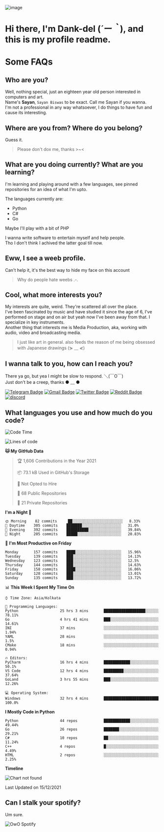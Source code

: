 ![image](https://user-images.githubusercontent.com/63096193/125182844-29f20800-e22f-11eb-8dc9-b0f2d29647bb.png)

# **Hi there, I'm Dank-del (*´ー｀*), and this is my profile readme.**
<!--  [![Profile views](https://gpvc.arturio.dev/dank-del)](https://github.com/dank-del) -->
# Some FAQs

## **Who are you?**

Well, nothing special, just an eighteen year old person interested in computers and art. \
Name's **Sayan**, `Sayan Biswas` to be exact. Call me Sayan if you wanna. \
I'm not a professional in any way whatsoever, I do things to have fun and cause its interesting.

## **Where are you from? Where do you belong?**

Guess it.
> Please don't dox me, thanks >~<

## **What are you doing currently? What are you learning?**

I'm learning and playing around with a few languages, see pinned repositories for an idea of what I'm upto.

The languages currently are:

- Python
- C#
- Go

Maybe I'll play with a bit of PHP

I wanna write software to entertain myself and help people. \
Tho I don't think I achived the latter goal till now.

## **Eww, I see a weeb profile.**

Can't help it, it's the best way to hide my face on this account
> Why do people hate weebs .-.

## **Cool, what more interests you?**

My interests are quite, weird. They're scattered all over the place. \
I've been fascinated by music and have studied it since the age of 6, I've performed on stage and on air but yeah now I've been away from that. I specialize in key instruments. \
Another thing that interests me is Media Production, aka, working with audio, video and broadcasting media.

> I just like art in general. also feeds the reason of me being obsessed with Japanese drawings (⋟ ﹏ ⋞)

## **I wanna talk to you, how can I reach you?**

There ya go, but yea I might be slow to respond. ＼(￣O￣) \
Just don't be a creep, thanks ● ﹏ ●

[![Telegram Badge](https://img.shields.io/badge/-dank_as_fuck-1ca0f1?style=flat-square&logo=telegram&logoColor=white&link=https://t.me/dank_as_fuck)](https://t.me/dank_as_fuck)
[![Gmail Badge](https://img.shields.io/badge/-chizuru@kanojo.tk-c14438?style=flat-square&logo=Gmail&logoColor=white&link=mailto:chizuru@kanojo.tk)](mailto:chizuru@kanojo.tk)
[![Twitter Badge](https://img.shields.io/twitter/follow/TheDankDel?style=social)](https://twitter.com/TheDankDel)
[![Reddit Badge](https://img.shields.io/reddit/user-karma/combined/dank_as_fuck_?style=social)](https://www.reddit.com/user/dank_as_fuck_/)
[![discord](https://discord-md-badge.vercel.app/api/shield/506536929152466945?style=social)](https://discordapp.com/users/506536929152466945)

## **What languages you use and how much do you code?**

<!--START_SECTION:waka-->
![Code Time](http://img.shields.io/badge/Code%20Time-282%20hrs%2014%20mins-blue)

![Lines of code](https://img.shields.io/badge/From%20Hello%20World%20I%27ve%20Written-867%20Thousand%20lines%20of%20code-blue)

**🐱 My GitHub Data** 

> 🏆 1,606 Contributions in the Year 2021
 > 
> 📦 73.1 kB Used in GitHub's Storage 
 > 
> 🚫 Not Opted to Hire
 > 
> 📜 68 Public Repositories 
 > 
> 🔑 21 Private Repositories  
 > 
**I'm a Night 🦉** 

```text
🌞 Morning    82 commits     ██░░░░░░░░░░░░░░░░░░░░░░░   8.33% 
🌆 Daytime    305 commits    ███████░░░░░░░░░░░░░░░░░░   31.0% 
🌃 Evening    392 commits    ██████████░░░░░░░░░░░░░░░   39.84% 
🌙 Night      205 commits    █████░░░░░░░░░░░░░░░░░░░░   20.83%

```
📅 **I'm Most Productive on Friday** 

```text
Monday       157 commits    ████░░░░░░░░░░░░░░░░░░░░░   15.96% 
Tuesday      139 commits    ███░░░░░░░░░░░░░░░░░░░░░░   14.13% 
Wednesday    123 commits    ███░░░░░░░░░░░░░░░░░░░░░░   12.5% 
Thursday     144 commits    ███░░░░░░░░░░░░░░░░░░░░░░   14.63% 
Friday       158 commits    ████░░░░░░░░░░░░░░░░░░░░░   16.06% 
Saturday     128 commits    ███░░░░░░░░░░░░░░░░░░░░░░   13.01% 
Sunday       135 commits    ███░░░░░░░░░░░░░░░░░░░░░░   13.72%

```


📊 **This Week I Spent My Time On** 

```text
⌚︎ Time Zone: Asia/Kolkata

💬 Programming Languages: 
Python                   25 hrs 3 mins       ███████████████████░░░░░░   78.11% 
Go                       4 hrs 41 mins       ███░░░░░░░░░░░░░░░░░░░░░░   14.61% 
INI                      37 mins             ░░░░░░░░░░░░░░░░░░░░░░░░░   1.94% 
YAML                     28 mins             ░░░░░░░░░░░░░░░░░░░░░░░░░   1.5% 
CMake                    18 mins             ░░░░░░░░░░░░░░░░░░░░░░░░░   0.94%

🔥 Editors: 
PyCharm                  16 hrs 4 mins       ████████████░░░░░░░░░░░░░   50.1% 
VS Code                  12 hrs 4 mins       █████████░░░░░░░░░░░░░░░░   37.64% 
GoLand                   3 hrs 55 mins       ███░░░░░░░░░░░░░░░░░░░░░░   12.26%

💻 Operating System: 
Windows                  32 hrs 4 mins       █████████████████████████   100.0%

```

**I Mostly Code in Python** 

```text
Python                   44 repos            ████████████░░░░░░░░░░░░░   49.44% 
Go                       26 repos            ███████░░░░░░░░░░░░░░░░░░   29.21% 
C#                       10 repos            ██░░░░░░░░░░░░░░░░░░░░░░░   11.24% 
C++                      4 repos             █░░░░░░░░░░░░░░░░░░░░░░░░   4.49% 
HTML                     2 repos             ░░░░░░░░░░░░░░░░░░░░░░░░░   2.25%

```


**Timeline**

![Chart not found](https://raw.githubusercontent.com/Dank-del/Dank-del/main/charts/bar_graph.png) 


 Last Updated on 15/12/2021
<!--END_SECTION:waka-->

## **Can I stalk your spotify?**

Um sure.

![OwO Spotify](https://spotify-recently-played-readme.vercel.app/api?user=31fdrsslnr7nvq4ytqwtw7c4rxfm&count=5)

